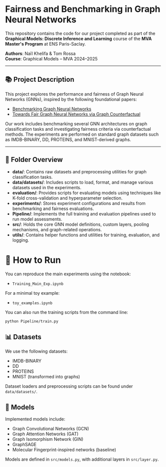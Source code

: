 # Fairness and Benchmarking in Graph Neural Networks

This repository contains the code for our project completed as part of the **Graphical Models: Discrete Inference and Learning** course of the **MVA Master's Program** at ENS Paris-Saclay.

**Authors**: Naïl Khelifa & Tom Rossa  
**Course**: Graphical Models – MVA 2024–2025

---

## 📚 Project Description

This project explores the performance and fairness of Graph Neural Networks (GNNs), inspired by the following foundational papers:

- [Benchmarking Graph Neural Networks](https://arxiv.org/abs/2003.00982)
- [Towards Fair Graph Neural Networks via Graph Counterfactual](https://arxiv.org/abs/2307.04937)

Our work includes benchmarking several GNN architectures on graph classification tasks and investigating fairness criteria via counterfactual methods. The experiments are performed on standard graph datasets such as IMDB-BINARY, DD, PROTEINS, and MNIST-derived graphs.

---

## 📂 Folder Overview

- **data/**: Contains raw datasets and preprocessing utilities for graph classification tasks.
- **data/datasets/**: Includes scripts to load, format, and manage various datasets used in the experiments.
- **evaluation/**: Provides scripts for evaluating models using techniques like K-fold cross-validation and hyperparameter selection.
- **experiments/**: Stores experiment configurations and results from benchmarking and fairness evaluations.
- **Pipeline/**: Implements the full training and evaluation pipelines used to run model assessments.
- **src/**: Holds the core GNN model definitions, custom layers, pooling mechanisms, and graph-related operations.
- **utils/**: Contains helper functions and utilities for training, evaluation, and logging.


# 🚀 How to Run
You can reproduce the main experiments using the notebook:

- `Training_Main_Exp.ipynb`

For a minimal toy example:

- `toy_examples.ipynb`

You can also run the training scripts from the command line:

`python Pipeline/train.py`

## 📊 Datasets

We use the following datasets:

- IMDB-BINARY
- DD
- PROTEINS
- MNIST (transformed into graphs)

Dataset loaders and preprocessing scripts can be found under `data/datasets/`.

## 🧠 Models
Implemented models include:

- Graph Convolutional Networks (GCN)
- Graph Attention Networks (GAT)
- Graph Isomorphism Network (GIN)
- GraphSAGE
- Molecular Fingerprint-inspired networks (baseline)

Models are defined in `src/models.py`, with additional layers in `src/layer.py`.
